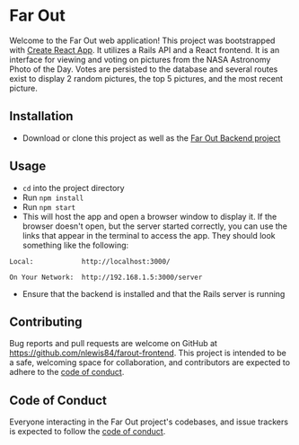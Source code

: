 # Far Out

Welcome to the Far Out web application! This project was bootstrapped with [Create React App](https://github.com/facebook/create-react-app). It utilizes a Rails API and a React frontend. It is an interface for viewing and voting on pictures from the NASA Astronomy Photo of the Day. Votes are persisted to the database and several routes exist to display 2 random pictures, the top 5 pictures, and the most recent picture.

## Installation

- Download or clone this project as well as the [Far Out Backend project](https://github.com/nlewis84/farout-backend)

## Usage

- `cd` into the project directory
- Run `npm install`
- Run `npm start`
- This will host the app and open a browser window to display it. If the browser doesn't open, but the server started correctly, you can use the links that appear in the terminal to access the app. They should look something like the following:

`Local:            http://localhost:3000/`

`On Your Network:  http://192.168.1.5:3000/server`
- Ensure that the backend is installed and that the Rails server is running

## Contributing

Bug reports and pull requests are welcome on GitHub at https://github.com/nlewis84/farout-frontend. This project is intended to be a safe, welcoming space for collaboration, and contributors are expected to adhere to the [code of conduct](https://github.com/nlewis84/farout-frontend/blob/master/CODE_OF_CONDUCT.md).

## Code of Conduct

Everyone interacting in the Far Out project's codebases, and issue trackers is expected to follow the [code of conduct](https://github.com/nlewis84/farout-frontend/blob/master/CODE_OF_CONDUCT.md).
